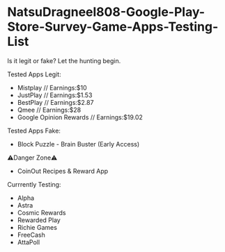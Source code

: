# NatsuDragneel808-Google-Play-Store-Survey-Game-Apps-Testing-List
Is it legit or fake? Let the hunting begin.

Tested Apps Legit:
- Mistplay // Earnings:$10
- JustPlay // Earnings:$1.53
- BestPlay // Earnings:$2.87
- Qmee // Earnings:$28
- Google Opinion Rewards // Earnings:$19.02

Tested Apps Fake:
- Block Puzzle - Brain Buster (Early Access)

⚠️Danger Zone⚠️
- CoinOut Recipes & Reward App

Currrently Testing:
- Alpha
- Astra
- Cosmic Rewards
- Rewarded Play
- Richie Games
- FreeCash
- AttaPoll
